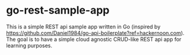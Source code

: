 # go-rest-sample-app
This is a simple REST api sample app written in Go (inspired by https://github.com/Daniel1984/go-api-boilerplate?ref=hackernoon.com). The goal is to have a simple cloud agnostic CRUD-like REST api app for learning purposes. 
